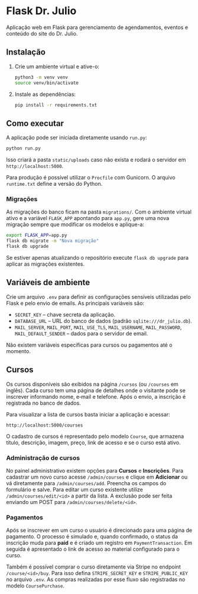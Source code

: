 # Flask Dr. Julio

Aplicação web em Flask para gerenciamento de agendamentos, eventos e conteúdo do site do Dr. Julio.

## Instalação

1. Crie um ambiente virtual e ative-o:
   ```bash
   python3 -m venv venv
   source venv/bin/activate
   ```
2. Instale as dependências:
   ```bash
   pip install -r requirements.txt
   ```

## Como executar

A aplicação pode ser iniciada diretamente usando `run.py`:

```bash
python run.py
```

Isso criará a pasta `static/uploads` caso não exista e rodará o servidor em `http://localhost:5000`.

Para produção é possível utilizar o `Procfile` com Gunicorn. O arquivo `runtime.txt` define a versão do Python.

### Migrações


As migrações do banco ficam na pasta `migrations/`. Com o ambiente virtual ativo e a variável `FLASK_APP` apontando para `app.py`, gere uma nova migração sempre que modificar os modelos e aplique-a:

```bash
export FLASK_APP=app.py
flask db migrate -m "Nova migração"
flask db upgrade
```

Se estiver apenas atualizando o repositório execute `flask db upgrade` para aplicar as migrações existentes.
## Variáveis de ambiente

Crie um arquivo `.env` para definir as configurações sensíveis utilizadas pelo
Flask e pelo envio de emails. As principais variáveis são:

- `SECRET_KEY` – chave secreta da aplicação.
- `DATABASE_URL` – URL do banco de dados (padrão `sqlite:///dr_julio.db`).
- `MAIL_SERVER`, `MAIL_PORT`, `MAIL_USE_TLS`, `MAIL_USERNAME`, `MAIL_PASSWORD`,
  `MAIL_DEFAULT_SENDER` – dados para o servidor de email.

Não existem variáveis específicas para cursos ou pagamentos até o momento.

## Cursos

Os cursos disponíveis são exibidos na página `/cursos` (ou `/courses` em inglês).
Cada curso tem uma página de detalhes onde o visitante pode se inscrever informando nome, e‑mail e
telefone. Após o envio, a inscrição é registrada no banco de dados.

Para visualizar a lista de cursos basta iniciar a aplicação e acessar:

```
http://localhost:5000/courses
```
O cadastro de cursos é representado pelo modelo `Course`, que armazena título,
descrição, imagem, preço, link de acesso e se o curso está ativo.

### Administração de cursos

No painel administrativo existem opções para **Cursos** e **Inscrições**.
Para cadastrar um novo curso acesse `/admin/courses` e clique em **Adicionar**
ou vá diretamente para `/admin/courses/add`. Preencha os campos do formulário e
salve. Para editar um curso existente utilize `/admin/courses/edit/<id>` a
partir da lista. A exclusão pode ser feita enviando um POST para
`/admin/courses/delete/<id>`.

### Pagamentos

Após se inscrever em um curso o usuário é direcionado para uma página de pagamento.
O processo é simulado e, quando confirmado, o status da inscrição muda para **paid**
e é criado um registro em `PaymentTransaction`. Em seguida é apresentado o link de
acesso ao material configurado para o curso.

Também é possível comprar o curso diretamente via Stripe no endpoint `/course/<id>/buy`.
Para isso defina `STRIPE_SECRET_KEY` e `STRIPE_PUBLIC_KEY` no arquivo `.env`.
As compras realizadas por esse fluxo são registradas no modelo `CoursePurchase`.

